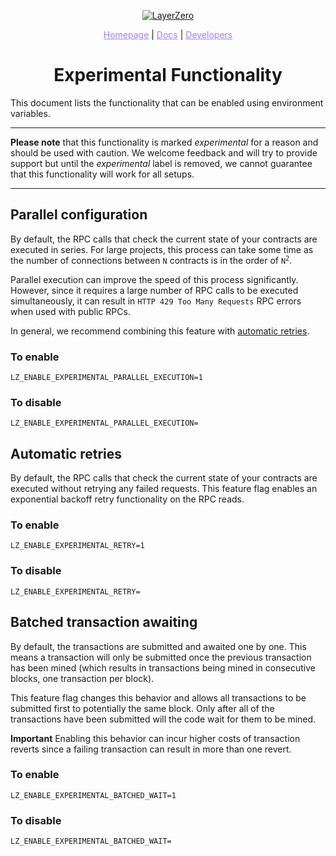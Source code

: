 <p align="center">
  <a href="https://layerzero.network">
    <img alt="LayerZero" style="max-width: 500px" src="https://d3a2dpnnrypp5h.cloudfront.net/bridge-app/lz.png"/>
  </a>
</p>

<p align="center">
  <a href="https://layerzero.network" style="color: #a77dff">Homepage</a> | <a href="https://docs.layerzero.network/" style="color: #a77dff">Docs</a> | <a href="https://layerzero.network/developers" style="color: #a77dff">Developers</a>
</p>

<h1 align="center">Experimental Functionality</h1>

This document lists the functionality that can be enabled using environment variables.

---

**Please note** that this functionality is marked _experimental_ for a reason and should be used with caution. We welcome feedback and will try to provide support but until the _experimental_ label is removed, we cannot guarantee that this functionality will work for all setups.

---

## Parallel configuration <a id="parallel-configuration"></a>

By default, the RPC calls that check the current state of your contracts are executed in series. For large projects, this process can take some time as the number of connections between `N` contracts is in the order of <code>N<sup>2</sup></code>.

Parallel execution can improve the speed of this process significantly. However, since it requires a large number of RPC calls to be executed simultaneously, it can result in `HTTP 429 Too Many Requests` RPC errors when used with public RPCs.

In general, we recommend combining this feature with <a href="#automatic-retries">automatic retries</a>.

### To enable

`LZ_ENABLE_EXPERIMENTAL_PARALLEL_EXECUTION=1`

### To disable

`LZ_ENABLE_EXPERIMENTAL_PARALLEL_EXECUTION=`

## Automatic retries <a id="automatic-retries"></a>

By default, the RPC calls that check the current state of your contracts are executed without retrying any failed requests. This feature flag enables an exponential backoff retry functionality on the RPC reads.

### To enable

`LZ_ENABLE_EXPERIMENTAL_RETRY=1`

### To disable

`LZ_ENABLE_EXPERIMENTAL_RETRY=`

## Batched transaction awaiting <a id="batched-wait"></a>

By default, the transactions are submitted and awaited one by one. This means a transaction will only be submitted once the previous transaction has been mined (which results in transactions being mined in consecutive blocks, one transaction per block).

This feature flag changes this behavior and allows all transactions to be submitted first to potentially the same block. Only after all of the transactions have been submitted will the code wait for them to be mined.

**Important** Enabling this behavior can incur higher costs of transaction reverts since a failing transaction can result in more than one revert.

### To enable

`LZ_ENABLE_EXPERIMENTAL_BATCHED_WAIT=1`

### To disable

`LZ_ENABLE_EXPERIMENTAL_BATCHED_WAIT=`
